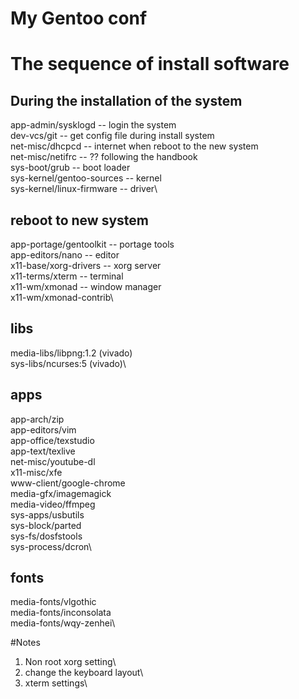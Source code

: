 # My Gentoo conf

# The sequence of install software
## During the installation of the system
app-admin/sysklogd        -- login the system\
dev-vcs/git               -- get config file during install system\
net-misc/dhcpcd           -- internet when reboot to the new system\
net-misc/netifrc          -- ?? following the handbook\
sys-boot/grub             -- boot loader\
sys-kernel/gentoo-sources -- kernel\
sys-kernel/linux-firmware -- driver\
## reboot to new system
app-portage/gentoolkit    -- portage tools\
app-editors/nano          -- editor\
x11-base/xorg-drivers     -- xorg server\
x11-terms/xterm           -- terminal\
x11-wm/xmonad             -- window manager\
x11-wm/xmonad-contrib\

## libs
media-libs/libpng:1.2 (vivado)\
sys-libs/ncurses:5    (vivado)\
## apps
app-arch/zip\
app-editors/vim\
app-office/texstudio\
app-text/texlive\
net-misc/youtube-dl\
x11-misc/xfe\
www-client/google-chrome\
media-gfx/imagemagick\
media-video/ffmpeg\
sys-apps/usbutils\
sys-block/parted\
sys-fs/dosfstools\
sys-process/dcron\
## fonts
media-fonts/vlgothic\
media-fonts/inconsolata\
media-fonts/wqy-zenhei\

#Notes

1) Non root xorg setting\
2) change the keyboard layout\
3) xterm settings\


